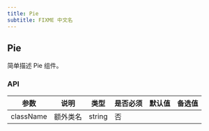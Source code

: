 ```yaml
---
title: Pie
subtitle: FIXME 中文名
---
```


## Pie

简单描述 Pie 组件。

### API

| 参数         |   说明       | 类型     | 是否必须     | 默认值      |   备选值    |
| ----------- | ----------- | -------- | ---------- | ---------- | ---------- |
| className   | 额外类名      | string   |  否        |            |            |
